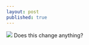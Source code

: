 ```yaml
---
layout: post
published: true
---
```

<img src="/images/fulls/02.jpg" class="fit image">
Does this change anything?